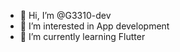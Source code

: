 - 👋 Hi, I’m @G3310-dev
- 👀 I’m interested in App development
- 🌱 I’m currently learning Flutter
<!---
G3310-dev/G3310-dev is a ✨ special ✨ repository because its `README.md` (this file) appears on your GitHub profile.
You can click the Preview link to take a look at your changes.
--->
